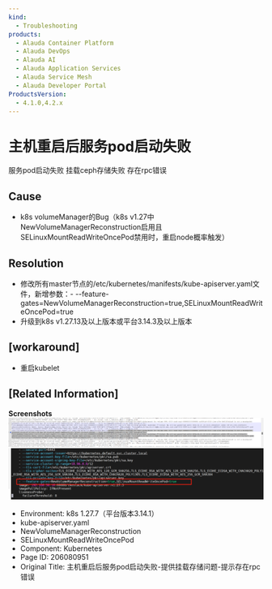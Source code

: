 ```yaml
---
kind:
  - Troubleshooting
products:
  - Alauda Container Platform
  - Alauda DevOps
  - Alauda AI
  - Alauda Application Services
  - Alauda Service Mesh
  - Alauda Developer Portal
ProductsVersion:
  - 4.1.0,4.2.x
---
```

<!-- A type of document that involves encountering a fault, diagnosing it, performing root cause analysis, and providing solutions. -->

# 主机重启后服务pod启动失败

服务pod启动失败 挂载ceph存储失败 存在rpc错误

## Cause
- k8s volumeManager的Bug（k8s v1.27中NewVolumeManagerReconstruction启用且SELinuxMountReadWriteOncePod禁用时，重启node概率触发）

## Resolution
- 修改所有master节点的/etc/kubernetes/manifests/kube-apiserver.yaml文件，新增参数：- --feature-gates=NewVolumeManagerReconstruction=true,SELinuxMountReadWriteOncePod=true
- 升级到k8s v1.27.13及以上版本或平台3.14.3及以上版本

## [workaround]
- 重启kubelet

## [Related Information]
**Screenshots**
![](assets/zhu-ji-zhong-qi-hou-fu-wu-podqi-dong-shi-bai-ti-gong-gua-zai-cun-chu-wen-ti-ti-s/image-2024-4-30_16-1-50.png)
![](assets/zhu-ji-zhong-qi-hou-fu-wu-podqi-dong-shi-bai-ti-gong-gua-zai-cun-chu-wen-ti-ti-s/image-2024-4-30_16-2-56.png)
- Environment: k8s 1.27.7（平台版本3.14.1）
- kube-apiserver.yaml
- NewVolumeManagerReconstruction
- SELinuxMountReadWriteOncePod
- Component: Kubernetes
- Page ID: 206080951
- Original Title: 主机重启后服务pod启动失败-提供挂载存储问题-提示存在rpc错误

